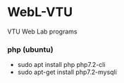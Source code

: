 # WebL-VTU
VTU Web Lab programs 

### php (ubuntu)
- sudo apt install php php7.2-cli
- sudo apt-get install php7.2-mysqli
